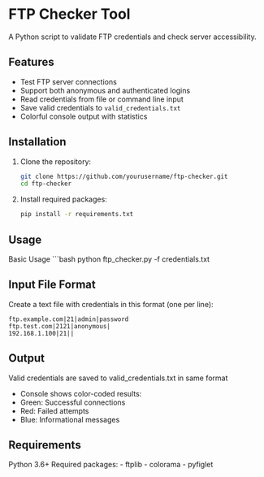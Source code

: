 # FTP Checker Tool

A Python script to validate FTP credentials and check server accessibility.

## Features

- Test FTP server connections
- Support both anonymous and authenticated logins
- Read credentials from file or command line input
- Save valid credentials to `valid_credentials.txt`
- Colorful console output with statistics

## Installation

1. Clone the repository:

    ```bash
    git clone https://github.com/yourusername/ftp-checker.git
    cd ftp-checker

2. Install required packages:

    ```bash
    pip install -r requirements.txt

## Usage

Basic Usage
    ```bash
    python ftp_checker.py -f credentials.txt

## Input File Format

Create a text file with credentials in this format (one per line):
```plaintext
ftp.example.com|21|admin|password
ftp.test.com|2121|anonymous|
192.168.1.100|21||
```

## Output

Valid credentials are saved to valid_credentials.txt in same format

- Console shows color-coded results:
- Green: Successful connections
- Red: Failed attempts
- Blue: Informational messages

## Requirements

Python 3.6+
Required packages:
    - ftplib
    - colorama
    - pyfiglet
